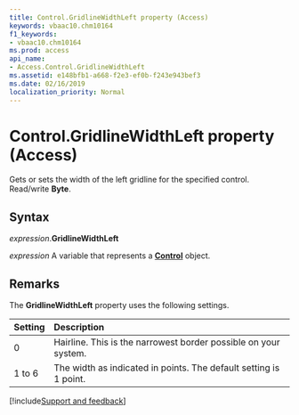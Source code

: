 ```yaml
---
title: Control.GridlineWidthLeft property (Access)
keywords: vbaac10.chm10164
f1_keywords:
- vbaac10.chm10164
ms.prod: access
api_name:
- Access.Control.GridlineWidthLeft
ms.assetid: e148bfb1-a668-f2e3-ef0b-f243e943bef3
ms.date: 02/16/2019
localization_priority: Normal
---
```



# Control.GridlineWidthLeft property (Access)

Gets or sets the width of the left gridline for the specified control. Read/write **Byte**.


## Syntax

_expression_.**GridlineWidthLeft**

_expression_ A variable that represents a **[Control](Access.Control.md)** object.


## Remarks

The **GridlineWidthLeft** property uses the following settings.

|Setting|Description|
|:-----|:-----|
|0| Hairline. This is the narrowest border possible on your system.|
|1 to 6|The width as indicated in points. The default setting is 1 point.|



[!include[Support and feedback](~/includes/feedback-boilerplate.md)]